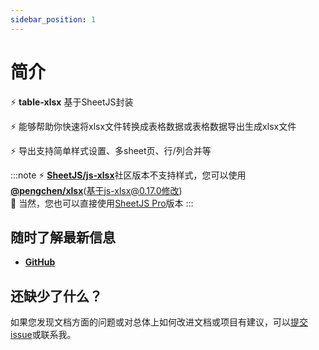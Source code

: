 ```yaml
---
sidebar_position: 1
---
```


# 简介
⚡ **table-xlsx** 基于SheetJS封装

⚡ 能够帮助你快速将xlsx文件转换成表格数据或表格数据导出生成xlsx文件  

⚡ 导出支持简单样式设置、多sheet页、行/列合并等


:::note
⚡️ [**SheetJS/js-xlsx**](https://github.com/SheetJS/sheetjs)社区版本不支持样式，您可以使用[**@pengchen/xlsx**](https://github.com/PengChen96/sheetjs)(基于js-xlsx@0.17.0修改)  
💸 当然，您也可以直接使用[SheetJS Pro](https://sheetjs.com/pro)版本
:::

## 随时了解最新信息

- **[GitHub](https://github.com/PengChen96/table-xlsx)**

## 还缺少了什么？

如果您发现文档方面的问题或对总体上如何改进文档或项目有建议，可以[提交 issue](https://github.com/PengChen96/table-xlsx/issues)或联系我。


